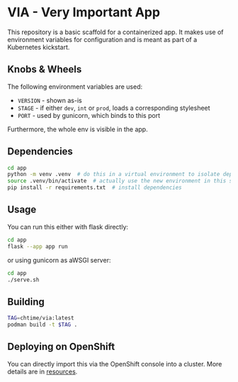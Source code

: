 # VIA - Very Important App

This repository is a basic scaffold for a containerized app. It makes use of environment variables for configuration and is meant as part of a Kubernetes kickstart.

## Knobs & Wheels

The following environment variables are used:
- `VERSION` - shown as-is 
- `STAGE` - if either `dev`, `int` or `prod`, loads a corresponding stylesheet 
- `PORT` - used by gunicorn, which binds to this port

Furthermore, the whole env is visible in the app.

## Dependencies

```bash
cd app
python -m venv .venv  # do this in a virtual environment to isolate dependencies
source .venv/bin/activate  # actually use the new environment in this shell
pip install -r requirements.txt  # install dependencies
``` 

## Usage

You can run this either with flask directly:
```bash
cd app
flask --app app run
```

or using gunicorn as aWSGI server:
```bash
cd app
./serve.sh
``` 

## Building

```bash
TAG=chtime/via:latest
podman build -t $TAG .
```

## Deploying on OpenShift

You can directly import this via the OpenShift console into a cluster. More details are in [resources](./resources/README.md).
